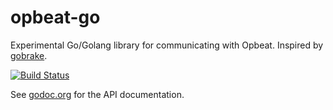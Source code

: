 # opbeat-go

Experimental Go/Golang library for communicating with Opbeat. Inspired by [gobrake](https://github.com/airbrake/gobrake).

[![Build Status](https://travis-ci.org/roncohen/opbeat-go.svg?branch=master)](https://travis-ci.org/roncohen/opbeat-go)

See [godoc.org](http://godoc.org/github.com/roncohen/opbeat-go/opbeat) for the API documentation.